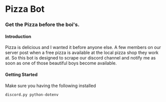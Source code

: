 # Pizza Bot
### Get the Pizza before the boi's.
#### Introduction
Pizza is delicious and I wanted it before anyone else. A few members on our server post when a free pizza is available
at the local pizza shop they work at. So this bot is designed to scrape our discord channel and notify me as soon
as one of those beautiful boys become available.

#### Getting Started
Make sure you having the following installed

```discord.py python-dotenv``` 